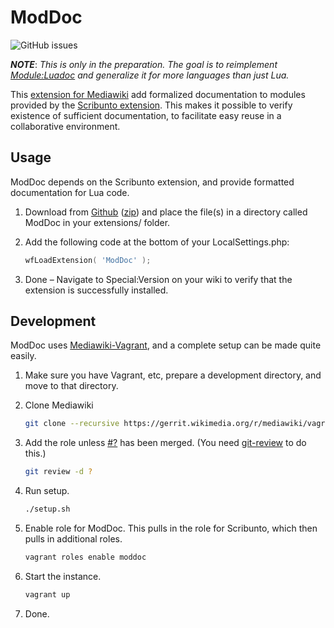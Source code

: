 # ModDoc

<!-- ![stability-experimental](https://img.shields.io/badge/stability-experimental-orange.svg?style=for-the-badge) -->
![GitHub issues](https://img.shields.io/github/issues-raw/jeblad/ModDoc?style=for-the-badge)

 ***NOTE***: *This is only in the preparation. The goal is to reimplement [Module:Luadoc](https://en.wikipedia.org/wiki/Module:LuaDoc) and generalize it for more languages than just Lua.*

This [extension for Mediawiki](https://www.mediawiki.org/wiki/Extension:ModDoc) add formalized documentation to modules provided by the [Scribunto extension](https://www.mediawiki.org/wiki/Extension:Scribunto). This makes it possible to verify existence of sufficient documentation, to facilitate easy reuse in a collaborative environment.

## Usage

ModDoc depends on the Scribunto extension, and provide formatted documentation for Lua code.

1. Download from [Github](https://github.com/jeblad/ModDoc) ([zip](https://github.com/jeblad/ModDoc/archive/master.zip)) and place the file(s) in a directory called ModDoc in your extensions/ folder.
2. Add the following code at the bottom of your LocalSettings.php:

	```lua
	wfLoadExtension( 'ModDoc' );
	```

3. Done – Navigate to Special:Version on your wiki to verify that the extension is successfully installed.

## Development

ModDoc uses [Mediawiki-Vagrant](https://www.mediawiki.org/wiki/MediaWiki-Vagrant), and a complete setup can be made quite easily.

1. Make sure you have Vagrant, etc, prepare a development directory, and move to that directory.
2. Clone Mediawiki

	```bash
	git clone --recursive https://gerrit.wikimedia.org/r/mediawiki/vagrant .
	```

3. Add the role unless [#?](https://gerrit.wikimedia.org/r/#/c/mediawiki/vagrant/+/?/) has been merged. (You need [git-review](https://www.mediawiki.org/wiki/Gerrit/git-review) to do this.)

	```bash
	git review -d ?
	```

4. Run setup.

	```bash
	./setup.sh
	```

5. Enable role for ModDoc. This pulls in the role for Scribunto, which then pulls in additional roles.

	```bash
	vagrant roles enable moddoc
	```

6. Start the instance.

	```bash
	vagrant up
	```

7. Done.
